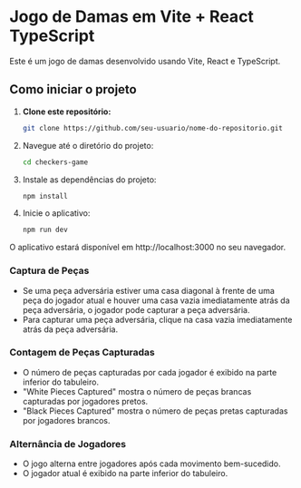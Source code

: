 # Jogo de Damas em Vite + React TypeScript

Este é um jogo de damas desenvolvido usando Vite, React e TypeScript.

## Como iniciar o projeto

1. **Clone este repositório:**

   ```bash
   git clone https://github.com/seu-usuario/nome-do-repositorio.git

2. Navegue até o diretório do projeto:
    ```bash
    cd checkers-game

3. Instale as dependências do projeto:

    ```bash
    npm install

4. Inicie o aplicativo:

    ```bash
    npm run dev

O aplicativo estará disponível em http://localhost:3000 no seu navegador.

### Captura de Peças

- Se uma peça adversária estiver uma casa diagonal à frente de uma peça do jogador atual e houver uma casa vazia imediatamente atrás da peça adversária, o jogador pode capturar a peça adversária.
- Para capturar uma peça adversária, clique na casa vazia imediatamente atrás da peça adversária.

### Contagem de Peças Capturadas

- O número de peças capturadas por cada jogador é exibido na parte inferior do tabuleiro.
- "White Pieces Captured" mostra o número de peças brancas capturadas por jogadores pretos.
- "Black Pieces Captured" mostra o número de peças pretas capturadas por jogadores brancos.

### Alternância de Jogadores

- O jogo alterna entre jogadores após cada movimento bem-sucedido.
- O jogador atual é exibido na parte inferior do tabuleiro.
